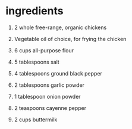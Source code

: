# ingredients
1. 2 whole free-range, organic chickens

1. Vegetable oil of choice, for frying the chicken

1. 6 cups all-purpose flour

1. 5 tablespoons salt

1. 4 tablespoons ground black pepper

1. 2 tablespoons garlic powder

1. 1 tablespoon onion powder

1. 2 teaspoons cayenne pepper

1. 2 cups buttermilk